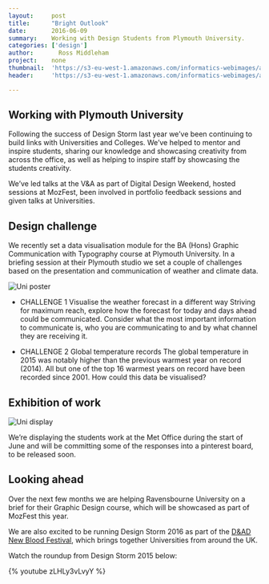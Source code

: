 ```yaml
---
layout:     post
title:      "Bright Outlook"
date:       2016-06-09
summary:    Working with Design Students from Plymouth University.
categories: ['design']
author: 	  Ross Middleham
project:    none
thumbnail:  'https://s3-eu-west-1.amazonaws.com/informatics-webimages/articles/2016-06-09-bright-outlook/uni-post.png'
header:     'https://s3-eu-west-1.amazonaws.com/informatics-webimages/articles/2016-06-09-bright-outlook/uni-header.png'

---
```


## Working with Plymouth University

Following the success of Design Storm last year we’ve been continuing to build links with Universities and Colleges. We’ve helped to mentor and inspire students, sharing our knowledge and showcasing creativity from across the office, as well as helping to inspire staff by showcasing the students creativity.

We’ve led talks at the V&A as part of Digital Design Weekend, hosted sessions at MozFest, been involved in portfolio feedback sessions and given talks at Universities.

## Design challenge

We recently set a data visualisation module for the BA (Hons) Graphic Communication with Typography course at Plymouth University. In a briefing session at their Plymouth studio we set a couple of challenges based on the presentation and communication of weather and climate data.

![Uni poster](https://s3-eu-west-1.amazonaws.com/informatics-webimages/articles/2016-06-09-bright-outlook/uni-booklet.png)

* CHALLENGE 1 
Visualise the weather forecast in a different way 
Striving for maximum reach, explore how the forecast for today and days ahead could be communicated. Consider what the most important information to communicate is, who you are communicating to and by what channel they are receiving it. 

* CHALLENGE 2 
Global temperature records 
The global temperature in 2015 was notably higher than the previous warmest year on record (2014). All but one of the top 16 warmest years on record have been recorded since 2001. How could this data be visualised? 

## Exhibition of work

![Uni display](https://s3-eu-west-1.amazonaws.com/informatics-webimages/articles/2016-06-09-bright-outlook/uni-display.jpg)

We’re displaying the students work at the Met Office during the start of June and will be committing some of the responses into a pinterest board, to be released soon.

## Looking ahead

Over the next few months we are helping Ravensbourne University on a brief for their Graphic Design course, which will be showcased as part of MozFest this year. 

We are also excited to be running Design Storm 2016 as part of the [D&AD New Blood Festival](http://www.dandad.org/en/d-ad-new-blood-festival/), which brings together Universities from around the UK.

Watch the roundup from Design Storm 2015 below:

{% youtube zLHLy3vLvyY %}
